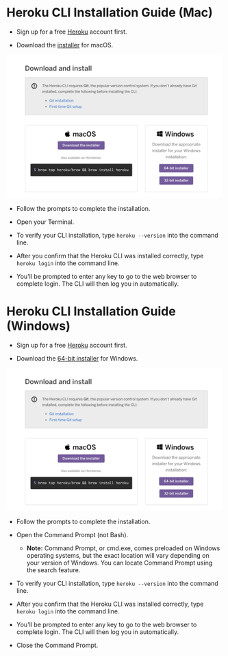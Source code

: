 # Heroku CLI Installation Guide (Mac)

* Sign up for a free [Heroku](https://signup.heroku.com/) account first.

* Download the [installer](https://devcenter.heroku.com/articles/heroku-cli#download-and-install) for macOS.

![Heroku Download](assets/heroku_download.png)

* Follow the prompts to complete the installation.

* Open your Terminal.

* To verify your CLI installation, type `heroku --version` into the command line. 

* After you confirm that the Heroku CLI was installed correctly, type `heroku login` into the command line.

* You'll be prompted to enter any key to go to the web browser to complete login. The CLI will then log you in automatically. 


# Heroku CLI Installation Guide (Windows)

* Sign up for a free [Heroku](https://signup.heroku.com/) account first.

* Download the [64-bit installer](https://devcenter.heroku.com/articles/heroku-cli#download-and-install) for Windows.

![Heroku Download](assets/heroku_download.png)

* Follow the prompts to complete the installation.

* Open the Command Prompt (not Bash).

  * **Note:** Command Prompt, or cmd.exe, comes preloaded on Windows operating systems, but the exact location will vary depending on your version of Windows. You can locate Command Prompt using the search feature.

* To verify your CLI installation, type `heroku --version` into the command line. 

* After you confirm that the Heroku CLI was installed correctly, type `heroku login` into the command line.

* You'll be prompted to enter any key to go to the web browser to complete login. The CLI will then log you in automatically. 

* Close the Command Prompt.